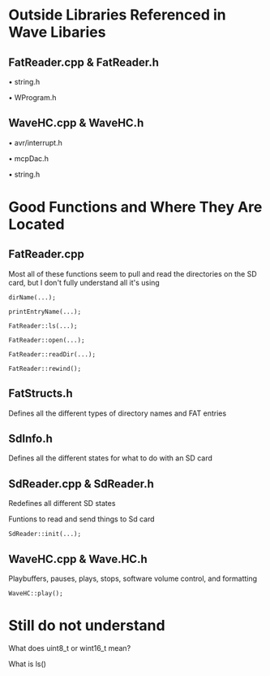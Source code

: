 # Outside Libraries Referenced in Wave Libaries

## FatReader.cpp & FatReader.h

• string.h

• WProgram.h

## WaveHC.cpp & WaveHC.h

• avr/interrupt.h

• mcpDac.h

• string.h

# Good Functions and Where They Are Located

## FatReader.cpp

Most all of these functions seem to pull and read the directories on the
SD card, but I don't fully understand all it's using

    dirName(...);

    printEntryName(...);    

    FatReader::ls(...);

    FatReader::open(...);

    FatReader::readDir(...);

    FatReader::rewind();

## FatStructs.h

Defines all the different types of directory names and FAT entries

## SdInfo.h

Defines all the different states for what to do with an SD card

## SdReader.cpp & SdReader.h

Redefines all different SD states

Funtions to read and send things to Sd card

    SdReader::init(...);

## WaveHC.cpp & Wave.HC.h

Playbuffers, pauses, plays, stops, software volume control, and
formatting

    WaveHC::play();

# Still do not understand

What does uint8\_t or wint16\_t mean? 

What is ls()
